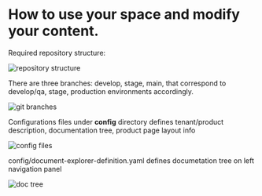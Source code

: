 # How to use your space and modify your content.

Required repository structure:

![repository structure](https://github.com/Fiserv/tenants/blob/main/images/repo-file-structure.png "repository structure")


There are three branches: develop, stage, main, that correspond to develop/qa, stage, production environments accordingly.

![git branches](https://github.com/Fiserv/tenants/blob/main/images/gitHubBranches.png "git branches")


Configurations files under **config** directory defines tenant/product description, documentation tree, product page layout info

![config files](https://github.com/Fiserv/tenants/blob/main/images/config-files.png "config files")


config/document-explorer-definition.yaml defines documetation tree on left navigation panel

![doc tree](https://github.com/Fiserv/tenants/blob/main/images/docs-tree.png "doc tree")
